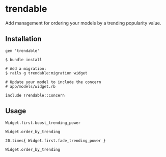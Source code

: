 # trendable

Add management for ordering your models by a trending popularity value.

## Installation

    gem 'trendable'

    $ bundle install

    # Add a migration:
    $ rails g trendable:migration widget

    # Update your model to include the concern
    # app/models/widget.rb

    include Trendable::Concern

## Usage

    Widget.first.boost_trending_power

    Widget.order_by_trending

    20.times{ Widget.first.fade_trending_power }

    Widget.order_by_trending